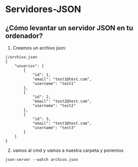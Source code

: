 # Servidores-JSON

## ¿Cómo levantar un servidor JSON en tu ordenador?

1. Creamos un archivo json:

```
//archivo.json
{
    "usuarios": [
        {
            "id": 1,
            "email": "test1@test.com",
            "username": "test1"
        },
        {
            "id": 2,
            "email": "test2@test.com",
            "username": "test2"
        },
        {
            "id": 3,
            "email": "test3@test.com",
            "username": "test3"
        }
    ]
}
```

2. vamos al cmd y vamos a nuestra carpeta y ponemos

```
json-server --watch archivo.json
```

